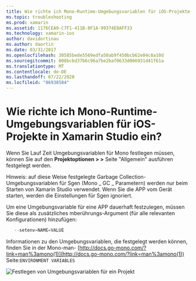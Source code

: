 ```yaml
---
title: Wie richte ich Mono-Runtime-Umgebungsvariablen für iOS-Projekte in Xamarin Studio ein?
ms.topic: troubleshooting
ms.prod: xamarin
ms.assetid: 1176CEA9-C7F1-411B-8F1A-99374E8AFF33
ms.technology: xamarin-ios
author: davidortinau
ms.author: daortin
ms.date: 03/31/2017
ms.openlocfilehash: 30585bede5569edfa50ab9f450bcb62e04c8a10d
ms.sourcegitcommit: 008bcbd37b6c96a7be2baf0633d066931d41f61a
ms.translationtype: MT
ms.contentlocale: de-DE
ms.lasthandoff: 07/22/2020
ms.locfileid: "86938584"
---
```

# <a name="how-do-i-set-mono-runtime-environment-variables-for-ios-projects-in-xamarin-studio"></a>Wie richte ich Mono-Runtime-Umgebungsvariablen für iOS-Projekte in Xamarin Studio ein?

Wenn Sie Lauf Zeit Umgebungsvariablen für Mono festlegen müssen, können Sie auf den **Projektoptionen > >** Seite "Allgemein" ausführen festgelegt werden.

Hinweis: auf diese Weise festgelegte Garbage Collection-Umgebungsvariablen für Sgen (Mono \_ GC \_ Parametern) werden nur beim Starten von Xamarin Studio verwendet. Wenn Sie die APP vom Gerät starten, werden die Einstellungen für Sgen ignoriert. 

Um eine Umgebungsvariable für eine APP dauerhaft festzulegen, müssen Sie diese als zusätzliches mberührungs-Argument (für alle relevanten Konfigurationen) hinzufügen:

```csharp
   --setenv=NAME=VALUE
```

Informationen zu den Umgebungsvariablen, die festgelegt werden können, finden Sie in der Mono-man- [http://docs.go-mono.com/?link=man%3amono(1)](http://docs.go-mono.com/?link=man%3amono(1)) Seite:`ENVIRONMENT VARIABLES`

![Festlegen von Umgebungsvariablen für ein Projekt](xs-mono-runtime-images/environment-variables.jpg)
